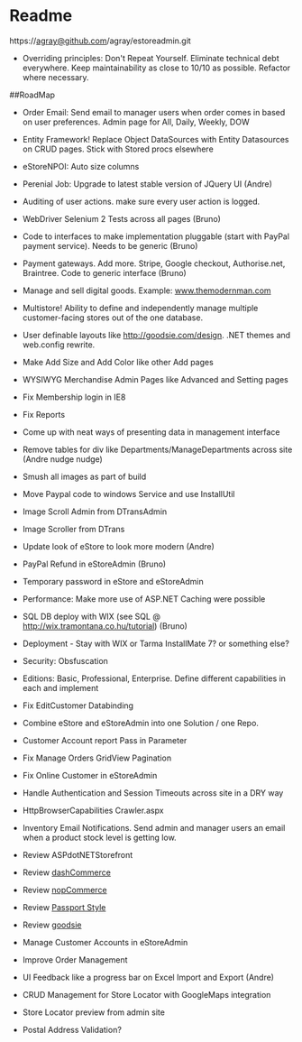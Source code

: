 # Readme

https://agray@github.com/agray/estoreadmin.git

  -  Overriding principles:  Don't Repeat Yourself.  Eliminate technical debt everywhere.  Keep maintainability as close to 10/10 as possible.  Refactor where necessary.

##RoadMap
  - Order Email:  Send email to manager users when order comes in based on user preferences.  Admin page for All, Daily, Weekly, DOW 
  - Entity Framework! Replace Object DataSources with Entity Datasources on CRUD pages.  Stick with Stored procs elsewhere
  - eStoreNPOI: Auto size columns
  - Perenial Job: Upgrade to latest stable version of JQuery UI (Andre)
  - Auditing of user actions. make sure every user action is logged.
  - WebDriver Selenium 2 Tests across all pages (Bruno)
  - Code to interfaces to make implementation pluggable (start with PayPal payment service).  Needs to be generic (Bruno)
  - Payment gateways. Add more. Stripe, Google checkout, Authorise.net, Braintree.  Code to generic interface (Bruno)
  - Manage and sell digital goods. Example: www.themodernman.com
  - Multistore!  Ability to define and independently manage multiple customer-facing stores out of the one database.
  - User definable layouts like http://goodsie.com/design.  .NET themes and web.config rewrite.
  - Make Add Size and Add Color like other Add pages
  - WYSIWYG Merchandise Admin Pages like Advanced and Setting pages
  - Fix Membership login in IE8
  - Fix Reports
  - Come up with neat ways of presenting data in management interface	
  - Remove tables for div like Departments/ManageDepartments across site (Andre nudge nudge)
  - Smush all images as part of build
  - Move Paypal code to windows Service and use InstallUtil
  - Image Scroll Admin from DTransAdmin
  - Image Scroller from DTrans
  - Update look of eStore to look more modern (Andre)
  - PayPal Refund in eStoreAdmin (Bruno)
  - Temporary password in eStore and eStoreAdmin
  - Performance: Make more use of ASP.NET Caching were possible
  - SQL DB deploy with WIX (see SQL @ http://wix.tramontana.co.hu/tutorial) (Bruno)

  - Deployment - Stay with WIX or Tarma InstallMate 7? or something else?
  - Security: Obsfuscation
  - Editions:  Basic, Professional, Enterprise.  Define different capabilities in each and implement
  - Fix EditCustomer Databinding
  - Combine eStore and eStoreAdmin into one Solution / one Repo.
  - Customer Account report Pass in Parameter
  - Fix Manage Orders GridView Pagination
  - Fix Online Customer in eStoreAdmin
  - Handle Authentication and Session Timeouts across site in a DRY way
  - HttpBrowserCapabilities Crawler.aspx
  - Inventory Email Notifications.  Send admin and manager users an email when a product stock level is getting low.
  - Review ASPdotNETStorefront
  - Review [dashCommerce](https://github.com/dashcommerce/dashcommerce)
  - Review [nopCommerce](www.nopcommerce.com/)
  - Review [Passport Style](http://www.passportstyle.com)
  - Review [goodsie](http://www.goodsie.com)
  - Manage Customer Accounts in eStoreAdmin
  - Improve Order Management
  - UI Feedback like a progress bar on Excel Import and Export (Andre)
  - CRUD Management for Store Locator with GoogleMaps integration
  - Store Locator preview from admin site
  - Postal Address Validation?